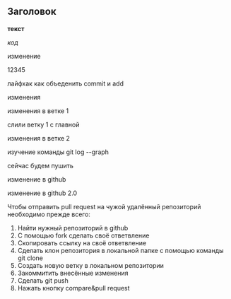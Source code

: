 ## Заголовок ##

__текст__

_код_

изменение 

12345

лайфхак как объеденить commit и add

изменения 

изменения в ветке 1

слили ветку 1 с главной

изменения в ветке 2

изучение команды git log --graph

сейчас будем пушить

изменение в github

изменение в github 2.0

Чтобы отправить pull request на чужой удалённый репозиторий необходимо прежде всего:
1. Найти нужный репозиторий в github 
2. С помощью fork сделать своё ответвление
3. Скопировать ссылку на своё ответвление 
4. Сделать клон репозитория в локальной папке с помощью команды git clone
5. Создать новую ветку в локальном репозитории 
6. Закоммитить внесённые изменения 
7. Сделать git push
8. Нажать кнопку compare&pull request
